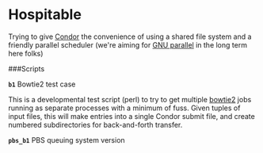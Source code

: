 # Hospitable
Trying to give [Condor](https://research.cs.wisc.edu/htcondor/) the convenience of using a shared file system and a friendly parallel scheduler (we're aiming for [GNU parallel](https://www.gnu.org/software/parallel/) in the long term here folks)

###Scripts

**`b1`**  Bowtie2 test case

This is a developmental test script (perl) to try to get multiple [bowtie2](http://bowtie-bio.sourceforge.net/bowtie2/index.shtml) jobs running as separate processes with a minimum of fuss.  Given tuples of input files, this will make entries into a single Condor submit file, and create numbered subdirectories for back-and-forth transfer.

**`pbs_b1`**  PBS queuing system version

